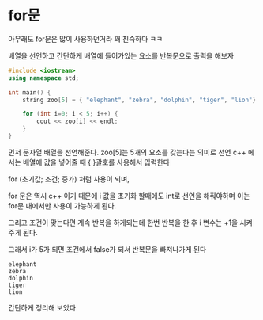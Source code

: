 # for문

아무래도 for문은 많이 사용하던거라 꽤 친숙하다  ㅋㅋ

배열을 선언하고 간단하게 배열에 들어가있는 요소를 반복문으로 출력을 해보자

```cpp
#include <iostream>
using namespace std;

int main() {
    string zoo[5] = { "elephant", "zebra", "dolphin", "tiger", "lion"}

    for (int i=0; i < 5; i++) {
        cout << zoo[i] << endl;
    }
}
```

먼저 문자열 배열을 선언해준다. zoo[5]는 5개의 요소를 갖는다는 의미로 선언
c++ 에서는 배열에 값을 넣어줄 때 { }괄호를 사용해서 입력한다

for (초기값; 조건; 증가) 처럼 사용이 되며,

for 문은 역시 c++ 이기 때문에 i 값을 초기화 할때에도 int로 선언을 해줘야하며
이는 for문 내에서만 사용이 가능하게 된다.

그리고 조건이 맞는다면 계속 반복을 하게되는데
한번 반복을 한 후 i 변수는 +1을 시켜주게 된다.

그래서 i가 5가 되면 조건에서 false가 되서 반복문을 빠져나가게 된다

```
elephant
zebra
dolphin
tiger
lion
```

간단하게 정리해 보았다

